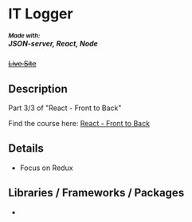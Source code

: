 <h1>IT Logger</h1>

<h5><small>Made with:</small><br /> JSON-server, React, Node</h5>

<strike><a href="#">Live Site</a></strike>

<h2>Description</h2>
<p>Part 3/3 of "React - Front to Back"</p>
<p>
  Find the course here:
  <a
    href="https://www.udemy.com/course/modern-react-front-to-back/"
    target="_blank"
  >
    React - Front to Back
  </a>
</p>

<h2>Details</h2>
<ul>
<li>Focus on Redux</li>
</ul>

<h2>Libraries / Frameworks / Packages</h2>
<ul>
<li><a href="#" target=""></a></li>
</ul>
